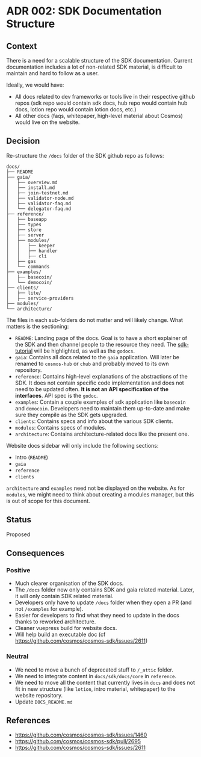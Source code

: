 # ADR 002: SDK Documentation Structure

## Context

There is a need for a scalable structure of the SDK documentation. Current documentation includes a lot of non-related SDK material, is difficult to maintain and hard to follow as a user. 

Ideally, we would have:
- All docs related to dev frameworks or tools live in their respective github repos (sdk repo would contain sdk docs, hub repo would contain hub docs, lotion repo would contain lotion docs, etc.)
- All other docs (faqs, whitepaper, high-level material about Cosmos) would live on the website.

## Decision

Re-structure the `/docs` folder of the SDK github repo as follows:

```
docs/
├── README
├── gaia/
│   ├── overview.md
│   ├── install.md
│   ├── join-testnet.md
│   ├── validator-node.md
│   ├── validator-faq.md
│   └── delegator-faq.md    
├── reference/
│   ├── baseapp
│   ├── types
│   ├── store
│   ├── server
│   ├── modules/
│   │   ├── keeper
│   │   ├── handler
│   │   ├── cli
│   ├── gas
│   └── commands
├── examples/
│   ├── basecoin/
│   └── democoin/
├── clients/
│   ├── lite/
│   ├── service-providers
├── modules/
└── architecture/
```

The files in each sub-folders do not matter and will likely change. What matters is the sectioning:

- `README`: Landing page of the docs. Goal is to have a short explainer of the SDK and then channel people to the resource they need. The [sdk-tutorial](https://github.com/cosmos/sdk-application-tutorial/) will be highlighted, as well as the `godocs`.
- `gaia`: Contains all docs related to the `gaia` application. Will later be renamed to `cosmos-hub` or `chub` and probably moved to its own repository.
- `reference`: Contains high-level explanations of the abstractions of the SDK. It does not contain specific code implementation and does not need to be updated often. **It is not an API specification of the interfaces**. API spec is the `godoc`. 
- `examples`: Contain a couple examples of sdk application like `basecoin` and `democoin`. Developers need to maintain them up-to-date and make sure they compile as the SDK gets upgraded.
- `clients`: Contains specs and info about the various SDK clients.
- `modules`: Contains specs of modules.
- `architecture`: Contains architecture-related docs like the present one.

Website docs sidebar will only include the following sections:

- Intro (`README`)
- `gaia`
- `reference`
- `clients`

`architecture` and `examples` need not be displayed on the website. As for `modules`, we might need to think about creating a modules manager, but this is out of scope for this document.

## Status

Proposed

## Consequences

### Positive

- Much clearer organisation of the SDK docs. 
- The `/docs` folder now only contains SDK and gaia related material. Later, it will only contain SDK related material.
- Developers only have to update `/docs` folder when they open a PR (and not `/examples` for example). 
- Easier for developers to find what they need to update in the docs thanks to reworked architecture.
- Cleaner vuepress build for website docs. 
- Will help build an executable doc (cf https://github.com/cosmos/cosmos-sdk/issues/2611)

### Neutral

- We need to move a bunch of deprecated stuff to `/_attic` folder. 
- We need to integrate content in `docs/sdk/docs/core` in `reference`.
- We need to move all the content that currently lives in `docs` and does not fit in new structure (like `lotion`, intro material, whitepaper) to the website repository.
- Update `DOCS_README.md`

## References

- https://github.com/cosmos/cosmos-sdk/issues/1460
- https://github.com/cosmos/cosmos-sdk/pull/2695
- https://github.com/cosmos/cosmos-sdk/issues/2611